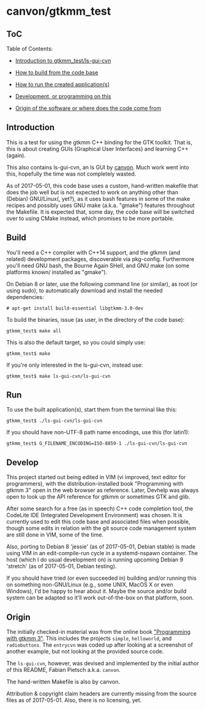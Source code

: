 # canvon/gtkmm\_test


## ToC

Table of Contents:

  * [Introduction to gtkmm_test/ls-gui-cvn](#introduction)

  * [How to build from the code base](#build)

  * [How to run the created application(s)](#run)

  * [Development, or programming on this](#develop)

  * [Origin of the software or where does the code come from](#origin)


## Introduction

This is a test for using the gtkmm C++ binding for the GTK toolkit.
That is, this is about creating GUIs (Graphical User Interfaces)
and learning C++ (again).

This also contains ls-gui-cvn, an ls GUI by [canvon][]. Much work
went into this, hopefully the time was not completely wasted.

[canvon]: https://github.com/canvon "canvon on GitHub"

As of 2017-05-01, this code base uses a custom, hand-written makefile
that does the job well but is not expected to work on anything other
than (Debian) GNU/Linux(, yet?), as it uses bash features in some
of the make recipes and possibly uses GNU make (a.k.a. "gmake") features
throughout the Makefile.  It is expected that, some day, the code base
will be switched over to using CMake instead, which promises to be
more portable.


## Build

You'll need a C++ compiler with C++14 support, and the gtkmm (and related)
development packages, discoverable via pkg-config. Furthermore you'll need
GNU bash, the Bourne Again SHell, and GNU make (on some platforms known/
installed as "gmake").

On Debian 8 or later, use the following command line (or similar), as root
(or using sudo), to automatically download and install the needed dependencies:

	# apt-get install build-essential libgtkmm-3.0-dev

To build the binaries, issue (as user, in the directory of the code base):

	gtkmm_test$ make all

This is also the default target, so you could simply use:

	gtkmm_test$ make

If you're only interested in the ls-gui-cvn, instead use:

	gtkmm_test$ make ls-gui-cvn/ls-gui-cvn


## Run

To use the built application(s), start them from the terminal like this:

	gtkmm_test$ ./ls-gui-cvn/ls-gui-cvn

If you should have non-UTF-8 path name encodings, use this (for latin1):

	gtkmm_test$ G_FILENAME_ENCODING=ISO-8859-1 ./ls-gui-cvn/ls-gui-cvn


## Develop

This project started out being edited in VIM (vi improved, text editor
for programmers), with the distribution-installed book "Programming
with gtkmm 3" open in the web browser as reference. Later, Devhelp
was always open to look up the API reference for gtkmm or sometimes
GTK and glib.

After some search for a free (as in speech) C++ code completion tool,
the CodeLite IDE (Integrated Development Environment) was chosen.
It is currently used to edit this code base and associated files
when possible, though some edits in relation with the git source code
management system are still done in VIM, some of the time.

Also, porting to Debian 8 'jessie' (as of 2017-05-01, Debian stable)
is made using VIM in an edit-compile-run cycle in a systemd-nspawn
container. The host (which I do usual development on) is running
upcoming Debian 9 'stretch' (as of 2017-05-01, Debian testing).

If you should have tried (or even succeeded in) building and/or running this
on something non-GNU/Linux (e.g., some UNIX, MacOS X or even Windows),
I'd be happy to hear about it. Maybe the source and/or build system
can be adapted so it'll work out-of-the-box on that platform, soon.


## Origin

The initially checked-in material was from the online book ["Programming
with gtkmm 3"][book-gtkmm3]. This includes the projects `simple`, `helloworld`,
and `radiobuttons`. The `entrycvn` was coded up after looking at a screenshot
of another example, but not looking at the provided source code.

[book-gtkmm3]: https://developer.gnome.org/gtkmm-tutorial/stable/

The `ls-gui-cvn`, however, was devised and implemented by the initial author
of this README, Fabian Pietsch a.k.a. `canvon`.

The hand-written Makefile is also by canvon.

Attribution & copyright claim headers are currently missing from the
source files as of 2017-05-01. Also, there is no licensing, yet.
